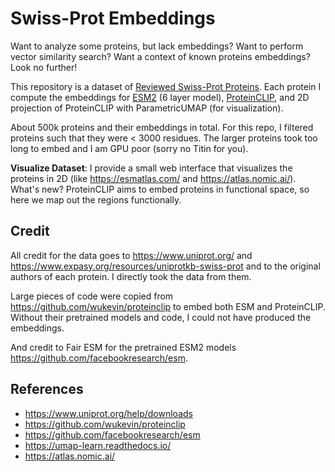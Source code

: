 # Swiss-Prot Embeddings

Want to analyze some proteins, but lack embeddings? Want to perform vector similarity search? Want a context of known proteins embeddings? Look no further!

This repository is a dataset of [Reviewed Swiss-Prot Proteins](https://www.uniprot.org/help/downloads). Each protein I compute the embeddings for [ESM2](https://github.com/facebookresearch/esm) (6 layer model), [ProteinCLIP](https://github.com/wukevin/proteinclip), and 2D projection of ProteinCLIP with ParametricUMAP (for visualization).

About 500k proteins and their embeddings in total. For this repo, I filtered proteins such that they were < 3000 residues. The larger proteins took too long to embed and I am GPU poor (sorry no Titin for you).

**Visualize Dataset**: I provide a small web interface that visualizes the proteins in 2D  (like https://esmatlas.com/ and https://atlas.nomic.ai/). What's new? ProteinCLIP aims to embed proteins in functional space, so here we map out the regions functionally.

## Credit

All credit for the data goes to https://www.uniprot.org/ and https://www.expasy.org/resources/uniprotkb-swiss-prot and to the original authors of each protein. I directly took the data from them.

Large pieces of code were copied from https://github.com/wukevin/proteinclip to embed both ESM and ProteinCLIP. Without their pretrained models and code, I could not have produced the embeddings.

And credit to Fair ESM for the pretrained ESM2 models https://github.com/facebookresearch/esm.

## References

- https://www.uniprot.org/help/downloads
- https://github.com/wukevin/proteinclip
- https://github.com/facebookresearch/esm
- https://umap-learn.readthedocs.io/
- https://atlas.nomic.ai/
